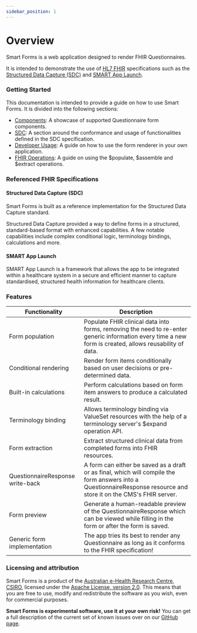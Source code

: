 ```yaml
---
sidebar_position: 1
---
```


# Overview

Smart Forms is a web application designed to render FHIR Questionnaires.

It is intended to demonstrate the use of [HL7 FHIR](https://hl7.org/fhir/) specifications such as the [Structured Data Capture (SDC)](http://hl7.org/fhir/uv/sdc) and [SMART App Launch](http://hl7.org/fhir/smart-app-launch).

### Getting Started

This documentation is intended to provide a guide on how to use Smart Forms. It is divided into the following sections:
- [Components](/docs/components): A showcase of supported Questionnaire form components.
- [SDC](/docs/sdc): A section around the conformance and usage of functionalities defined in the SDC specification.
- [Developer Usage](/docs/dev): A guide on how to use the form renderer in your own application.
- [FHIR Operations](/docs/operations): A guide on using the $populate, $assemble and $extract operations.

### Referenced FHIR Specifications 

#### Structured Data Capture (SDC)
Smart Forms is built as a reference implementation for the Structured Data Capture standard.

Structured Data Capture provided a way to define forms in a structured, standard-based format with enhanced capabilities. A few notable capabilities include complex conditional logic, terminology bindings, calculations and more.

#### SMART App Launch
SMART App Launch is a framework that allows the app to be integrated within a healthcare system in a secure and efficient manner to capture standardised, structured health information for healthcare clients.



### Features

| Functionality                    | Description                                                                                                                                                         |
|----------------------------------|---------------------------------------------------------------------------------------------------------------------------------------------------------------------|
| Form population                  | Populate FHIR clinical data into forms, removing the need to re-enter generic information every time a new form is created, allows reusability of data.             |
| Conditional rendering            | Render form items conditionally based on user decisions or pre-determined data.                                                                                     |
| Built-in calculations            | Perform calculations based on form item answers to produce a calculated result.                                                                                     |
| Terminology binding              | Allows terminology binding via ValueSet resources with the help of a terminology server's $expand operation API.                                                    |
| Form extraction                  | Extract structured clinical data from completed forms into FHIR resources.                                                                                                       | [SDC Extraction](https://hl7.org/fhir/uv/sdc/extraction.html)                                                                                                        | [List of responses in context of a patient](assets/responses.png)                                                                                         |
| QuestionnaireResponse write-back | A form can either be saved as a draft or as final, which will compile the form answers into a QuestionnaireResponse resource and store it on the CMS's FHIR server. |
| Form preview                     | Generate a human-readable preview of the QuestionnaireResponse which can be viewed while filling in the form or after the form is saved.                            |
| Generic form implementation      | The app tries its best to render any Questionnaire as long as it conforms to the FHIR specification!                                                                |



### Licensing and attribution
Smart Forms is a product of the [Australian e-Health Research Centre, CSIRO](https://aehrc.csiro.au/), licensed under the [Apache License, version 2.0](https://www.apache.org/licenses/LICENSE-2.0).
This means that you are free to use, modify and redistribute the software as you wish, even for commercial purposes.

**Smart Forms is experimental software, use it at your own risk!** You can get a full description of the current set of known issues over on our [GitHub page](https://github.com/aehrc/smart-forms/issues).

[//]: # (add notes around saving preview in text.div)
